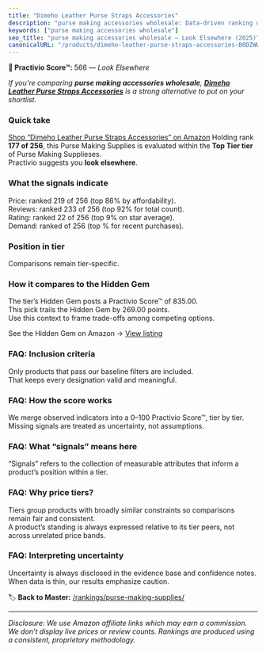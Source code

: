 ```yaml
---
title: "Dimeho Leather Purse Straps Accessories"
description: "purse making accessories wholesale: Data-driven ranking using the Practivio Score™. Positioned by quality, value, demand, findability, momentum."
keywords: ["purse making accessories wholesale"]
seo_title: "purse making accessories wholesale — Look Elsewhere (2025)"
canonicalURL: "/products/dimeho-leather-purse-straps-accessories-B0DZWW4GZV/"
---
```


**🚫 Practivio Score™:** 566 — _Look Elsewhere_


*If you're comparing **purse making accessories wholesale**, **[Dimeho Leather Purse Straps Accessories](https://www.amazon.com/dp/B0DZWW4GZV?tag=practivio-20)** is a strong alternative to put on your shortlist.*
### Quick take
[Shop “Dimeho Leather Purse Straps Accessories” on Amazon](https://www.amazon.com/dp/B0DZWW4GZV?tag=practivio-20)
Holding rank **177 of 256**, this Purse Making Supplies is evaluated within the **Top Tier tier** of Purse Making Supplieses.  
Practivio suggests you **look elsewhere**.

### What the signals indicate
Price: ranked 219 of 256 (top 86% by affordability).  
Reviews: ranked 233 of 256 (top 92% for total count).  
Rating: ranked 22 of 256 (top 9% on star average).  
Demand: ranked  of 256 (top % for recent purchases).

### Position in tier
Comparisons remain tier-specific.

### How it compares to the Hidden Gem
The tier’s Hidden Gem posts a Practivio Score™ of 835.00.  
This pick trails the Hidden Gem by 269.00 points.  
Use this context to frame trade-offs among competing options.  

See the Hidden Gem on Amazon → [View listing](https://www.amazon.com/dp/B0D3TCD3W3?tag=practivio-20)

### FAQ: Inclusion criteria
Only products that pass our baseline filters are included.  
That keeps every designation valid and meaningful.

### FAQ: How the score works
We merge observed indicators into a 0–100 Practivio Score™, tier by tier.  
Missing signals are treated as uncertainty, not assumptions.

### FAQ: What “signals” means here
“Signals” refers to the collection of measurable attributes that inform a product’s position within a tier.

### FAQ: Why price tiers?
Tiers group products with broadly similar constraints so comparisons remain fair and consistent.  
A product’s standing is always expressed relative to its tier peers, not across unrelated price bands.

### FAQ: Interpreting uncertainty
Uncertainty is always disclosed in the evidence base and confidence notes.  
When data is thin, our results emphasize caution.


🏷️ **Back to Master:** [/rankings/purse-making-supplies/](/rankings/purse-making-supplies/)

---
_Disclosure: We use Amazon affiliate links which may earn a commission. We don’t display live prices or review counts. Rankings are produced using a consistent, proprietary methodology._
